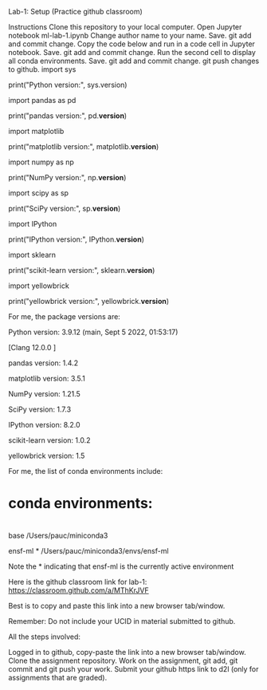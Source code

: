 Lab-1: Setup (Practice github classroom)
 
Instructions
Clone this repository to your local computer.
Open Jupyter notebook ml-lab-1.ipynb
Change author name to your name.
Save. git add and commit change.
Copy the code below and run in a code cell in Jupyter notebook.
Save. git add and commit change.
Run the second cell to display all conda environments.
Save. git add and commit change.
git push changes to github.
import sys

print("Python version:", sys.version)

 

import pandas as pd

print("pandas version:", pd.__version__)

 

import matplotlib

print("matplotlib version:", matplotlib.__version__)

 

import numpy as np

print("NumPy version:", np.__version__)

 

import scipy as sp

print("SciPy version:", sp.__version__)

 

import IPython

print("IPython version:", IPython.__version__)

 

import sklearn

print("scikit-learn version:", sklearn.__version__)

 

import yellowbrick

print("yellowbrick version:", yellowbrick.__version__)

For me, the package versions are:

Python version: 3.9.12 (main, Sept  5 2022, 01:53:17)

[Clang 12.0.0 ]

pandas version: 1.4.2

matplotlib version: 3.5.1

NumPy version: 1.21.5

SciPy version: 1.7.3

IPython version: 8.2.0

scikit-learn version: 1.0.2

yellowbrick version: 1.5

For me, the list of conda environments include:

# conda environments:

#

base                     /Users/pauc/miniconda3

ensf-ml               *  /Users/pauc/miniconda3/envs/ensf-ml

Note the * indicating that ensf-ml is the currently active environment


Here is the github classroom link for lab-1: https://classroom.github.com/a/MThKrJVF 

Best is to copy and paste this link into a new browser tab/window.

Remember: Do not include your UCID in material submitted to github.

All the steps involved:

Logged in to github, copy-paste the link into a new browser tab/window.
Clone the assignment repository.
Work on the assignment, git add, git commit and git push your work.
Submit your github https link to d2l (only for assignments that are graded).

